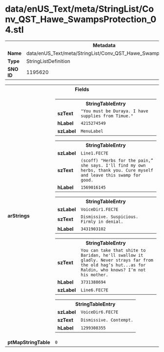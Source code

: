 <h1>data/enUS_Text/meta/StringList/Conv_QST_Hawe_SwampsProtection_04.stl</h1><table><tr><th colspan="100%">Metadata</th></tr><tr><td><b>Name</b></td><td>data/enUS_Text/meta/StringList/Conv_QST_Hawe_SwampsProtection_04.stl</td></tr><tr><td><b>Type</b></td><td>StringListDefinition</td></tr><tr><td><b>SNO ID</b></td><td>1195620</td></tr></table>

<table><tr><th colspan="100%">Fields</th></tr><tr><td><b>arStrings</b></td><td><table><tr><th colspan="100%">StringTableEntry</th></tr><tr><td><b>szText</b></td><td><code>"You must be Duraya. I have supplies from Timue."</code></td></tr><tr><td><b>hLabel</b></td><td><code>4215274549</code></td></tr><tr><td><b>szLabel</b></td><td><code>MenuLabel</code></td></tr></table>


<table><tr><th colspan="100%">StringTableEntry</th></tr><tr><td><b>szLabel</b></td><td><code>Line1.FEC7E</code></td></tr><tr><td><b>szText</b></td><td><code>(scoff) "Herbs for the pain,” she says. I'll find my own herbs, thank you. Cure myself and leave this swamp for good.</code></td></tr><tr><td><b>hLabel</b></td><td><code>1569016145</code></td></tr></table>


<table><tr><th colspan="100%">StringTableEntry</th></tr><tr><td><b>szLabel</b></td><td><code>VoiceDir1.FEC7E</code></td></tr><tr><td><b>szText</b></td><td><code>Dismissive. Suspicious. Firmly in denial.</code></td></tr><tr><td><b>hLabel</b></td><td><code>3431903102</code></td></tr></table>


<table><tr><th colspan="100%">StringTableEntry</th></tr><tr><td><b>szText</b></td><td><code>You can take that shite to Baridan, he'll swallow it gladly. Never strays far from the old hag’s hut...as for Raldin, who knows? I’m not his mother.</code></td></tr><tr><td><b>hLabel</b></td><td><code>3731388694</code></td></tr><tr><td><b>szLabel</b></td><td><code>Line6.FEC7E</code></td></tr></table>


<table><tr><th colspan="100%">StringTableEntry</th></tr><tr><td><b>szLabel</b></td><td><code>VoiceDir6.FEC7E</code></td></tr><tr><td><b>szText</b></td><td><code>Dismissive. Contempt.</code></td></tr><tr><td><b>hLabel</b></td><td><code>1299308355</code></td></tr></table>


</td></tr><tr><td><b>ptMapStringTable</b></td><td><code>0</code></td></tr></table>

